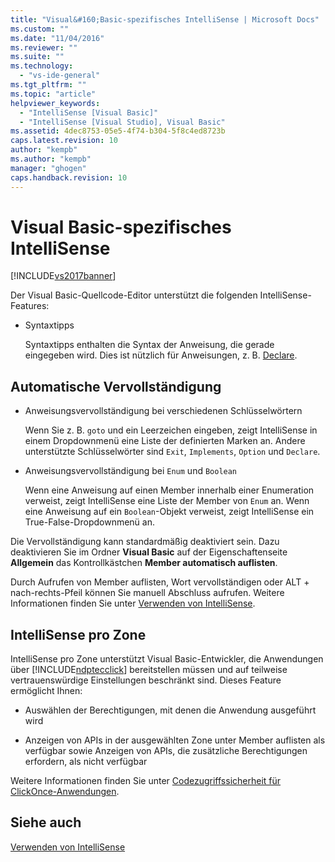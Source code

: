 ```yaml
---
title: "Visual&#160;Basic-spezifisches IntelliSense | Microsoft Docs"
ms.custom: ""
ms.date: "11/04/2016"
ms.reviewer: ""
ms.suite: ""
ms.technology: 
  - "vs-ide-general"
ms.tgt_pltfrm: ""
ms.topic: "article"
helpviewer_keywords: 
  - "IntelliSense [Visual Basic]"
  - "IntelliSense [Visual Studio], Visual Basic"
ms.assetid: 4dec8753-05e5-4f74-b304-5f8c4ed8723b
caps.latest.revision: 10
author: "kempb"
ms.author: "kempb"
manager: "ghogen"
caps.handback.revision: 10
---
```

# Visual&#160;Basic-spezifisches IntelliSense
[!INCLUDE[vs2017banner](../code-quality/includes/vs2017banner.md)]

Der Visual Basic\-Quellcode\-Editor unterstützt die folgenden IntelliSense\-Features:  
  
-   Syntaxtipps  
  
     Syntaxtipps enthalten die Syntax der Anweisung, die gerade eingegeben wird.  Dies ist nützlich für Anweisungen, z. B. [Declare](/dotnet/visual-basic/language-reference/statements/declare-statement).  
  
## Automatische Vervollständigung  
  
-   Anweisungsvervollständigung bei verschiedenen Schlüsselwörtern  
  
     Wenn Sie z. B. `goto` und ein Leerzeichen eingeben, zeigt IntelliSense in einem Dropdownmenü eine Liste der definierten Marken an.  Andere unterstützte Schlüsselwörter sind `Exit`, `Implements`, `Option` und `Declare`.  
  
-   Anweisungsvervollständigung bei `Enum` und `Boolean`  
  
     Wenn eine Anweisung auf einen Member innerhalb einer Enumeration verweist, zeigt IntelliSense eine Liste der Member von `Enum` an.  Wenn eine Anweisung auf ein `Boolean`\-Objekt verweist, zeigt IntelliSense ein True\-False\-Dropdownmenü an.  
  
 Die Vervollständigung kann standardmäßig deaktiviert sein. Dazu deaktivieren Sie im Ordner **Visual Basic** auf der Eigenschaftenseite **Allgemein** das Kontrollkästchen **Member automatisch auflisten**.  
  
 Durch Aufrufen von Member auflisten, Wort vervollständigen oder ALT \+ nach\-rechts\-Pfeil können Sie manuell Abschluss aufrufen.  Weitere Informationen finden Sie unter [Verwenden von IntelliSense](../ide/using-intellisense.md).  
  
## IntelliSense pro Zone  
 IntelliSense pro Zone unterstützt Visual Basic\-Entwickler, die Anwendungen über [!INCLUDE[ndptecclick](../deployment/includes/ndptecclick_md.md)] bereitstellen müssen und auf teilweise vertrauenswürdige Einstellungen beschränkt sind.  Dieses Feature ermöglicht Ihnen:  
  
-   Auswählen der Berechtigungen, mit denen die Anwendung ausgeführt wird  
  
-   Anzeigen von APIs in der ausgewählten Zone unter Member auflisten als verfügbar sowie Anzeigen von APIs, die zusätzliche Berechtigungen erfordern, als nicht verfügbar  
  
 Weitere Informationen finden Sie unter [Codezugriffssicherheit für ClickOnce\-Anwendungen](../deployment/code-access-security-for-clickonce-applications.md).  
  
## Siehe auch  
 [Verwenden von IntelliSense](../ide/using-intellisense.md)
